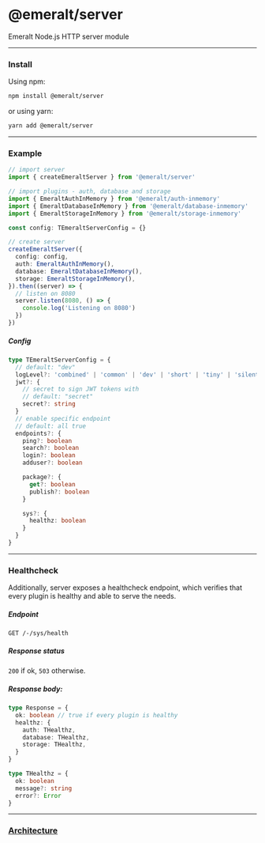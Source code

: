 # @emeralt/server
Emeralt Node.js HTTP server module

---

### Install

Using npm:

```sh
npm install @emeralt/server
```

or using yarn:

```sh
yarn add @emeralt/server
```

---

### Example

```ts
// import server 
import { createEmeraltServer } from '@emeralt/server'

// import plugins - auth, database and storage
import { EmeraltAuthInMemory } from '@emeralt/auth-inmemory'
import { EmeraltDatabaseInMemory } from '@emeralt/database-inmemory'
import { EmeraltStorageInMemory } from '@emeralt/storage-inmemory'

const config: TEmeraltServerConfig = {}

// create server
createEmeraltServer({
  config: config,
  auth: EmeraltAuthInMemory(),
  database: EmeraltDatabaseInMemory(),
  storage: EmeraltStorageInMemory(),
}).then((server) => {
  // listen on 8080
  server.listen(8080, () => {
    console.log('Listening on 8080')
  })
})
```

##### Config

```ts
type TEmeraltServerConfig = {
  // default: "dev"
  logLevel?: 'combined' | 'common' | 'dev' | 'short' | 'tiny' | 'silent'
  jwt?: {
    // secret to sign JWT tokens with
    // default: "secret"
    secret?: string
  }
  // enable specific endpoint
  // default: all true
  endpoints?: {
    ping?: boolean
    search?: boolean
    login?: boolean
    adduser?: boolean

    package?: {
      get?: boolean
      publish?: boolean
    }

    sys?: {
      healthz: boolean
    }
  }
}
```
---

### Healthcheck

Additionally, server exposes a healthcheck endpoint, which verifies that every plugin is healthy and able to serve the needs.

##### Endpoint
`GET /-/sys/health`

##### Response status
`200` if ok, `503` otherwise.

##### Response body:
```ts
type Response = {
  ok: boolean // true if every plugin is healthy
  healthz: {
    auth: THealthz,
    database: THealthz,
    storage: THealthz,
  }
}

type THealthz = {
  ok: boolean
  message?: string
  error?: Error
} 
```

---

### [Architecture](./docs/architecture.md)
